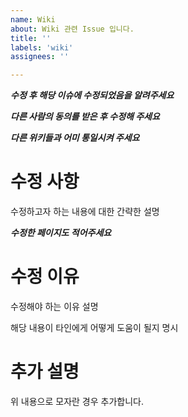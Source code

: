 ```yaml
---
name: Wiki
about: Wiki 관련 Issue 입니다.
title: ''
labels: 'wiki'
assignees: ''

---
```


***수정 후 해당 이슈에 수정되었음을 알려주세요***

***다른 사람의 동의를 받은 후 수정해 주세요***

***다른 위키들과 어미 통일시켜 주세요***

# 수정 사항
수정하고자 하는 내용에 대한 간략한 설명

***수정한 페이지도 적어주세요***

# 수정 이유
수정해야 하는 이유 설명

해당 내용이 타인에게 어떻게 도움이 될지 명시


# 추가 설명
위 내용으로 모자란 경우 추가합니다. 
